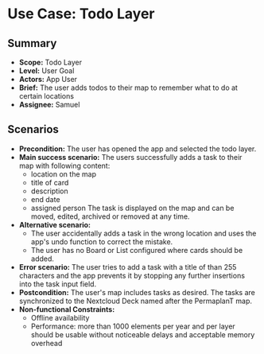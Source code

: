 # Use Case: Todo Layer

## Summary

- **Scope:** Todo Layer
- **Level:** User Goal
- **Actors:** App User
- **Brief:** The user adds todos to their map to remember what to do at certain locations
- **Assignee:** Samuel

## Scenarios

- **Precondition:**
  The user has opened the app and selected the todo layer.
- **Main success scenario:**
  The users successfully adds a task to their map with following content:
  - location on the map
  - title of card
  - description
  - end date
  - assigned person
    The task is displayed on the map and can be moved, edited, archived or removed at any time.
- **Alternative scenario:**
  - The user accidentally adds a task in the wrong location and uses the app's undo function to correct the mistake.
  - The user has no Board or List configured where cards should be added.
- **Error scenario:**
  The user tries to add a task with a title of than 255 characters and the app prevents it by stopping any further insertions into the task input field.
- **Postcondition:**
  The user's map includes tasks as desired.
  The tasks are synchronized to the Nextcloud Deck named after the PermaplanT map.
- **Non-functional Constraints:**
  - Offline availability
  - Performance: more than 1000 elements per year and per layer should be usable without noticeable delays and acceptable memory overhead
